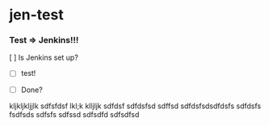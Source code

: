 # jen-test
### Test => Jenkins!!!
[ ] Is Jenkins set up?

- [ ] test!
* [ ] Done? 

kljkljkljjlk
sdfsfdsf
lkl;k
klljljk
sdfdsf
sdfdsfsd
sdffsd
sdfdsfsdsdfdsfs
sdfdsfs
fsdfsds
sdfsfs
sdfssd
sdfsdfd
sdfsdfsd

